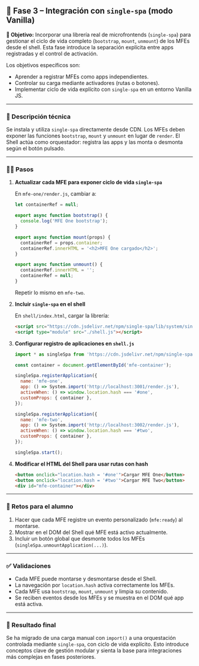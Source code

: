 ## 🧱 Fase 3 – Integración con `single-spa` (modo Vanilla)

**🌟 Objetivo:**
Incorporar una librería real de microfrontends (`single-spa`) para gestionar el ciclo de vida completo (`bootstrap`, `mount`, `unmount`) de los MFEs desde el shell. Esta fase introduce la separación explícita entre apps registradas y el control de activación.

Los objetivos específicos son:

* Aprender a registrar MFEs como apps independientes.
* Controlar su carga mediante activadores (rutas o botones).
* Implementar ciclo de vida explícito con `single-spa` en un entorno Vanilla JS.

---

### 📜 Descripción técnica

Se instala y utiliza `single-spa` directamente desde CDN. Los MFEs deben exponer las funciones `bootstrap`, `mount` y `unmount` en lugar de `render`. El Shell actúa como orquestador: registra las apps y las monta o desmonta según el botón pulsado.

---

### 🧍‍♂️ Pasos

1. **Actualizar cada MFE para exponer ciclo de vida `single-spa`**

   En `mfe-one/render.js`, cambiar a:

   ```js
   let containerRef = null;

   export async function bootstrap() {
     console.log('MFE One bootstrap');
   }

   export async function mount(props) {
     containerRef = props.container;
     containerRef.innerHTML = '<h2>MFE One cargado</h2>';
   }

   export async function unmount() {
     containerRef.innerHTML = '';
     containerRef = null;
   }
   ```

   Repetir lo mismo en `mfe-two`.

2. **Incluir `single-spa` en el shell**

   En `shell/index.html`, cargar la librería:

   ```html
   <script src="https://cdn.jsdelivr.net/npm/single-spa/lib/system/single-spa.min.js"></script>
   <script type="module" src="./shell.js"></script>
   ```

3. **Configurar registro de aplicaciones en `shell.js`**

   ```js
   import * as singleSpa from 'https://cdn.jsdelivr.net/npm/single-spa/lib/system/single-spa.min.js';

   const container = document.getElementById('mfe-container');

   singleSpa.registerApplication({
     name: 'mfe-one',
     app: () => System.import('http://localhost:3001/render.js'),
     activeWhen: () => window.location.hash === '#one',
     customProps: { container },
   });

   singleSpa.registerApplication({
     name: 'mfe-two',
     app: () => System.import('http://localhost:3002/render.js'),
     activeWhen: () => window.location.hash === '#two',
     customProps: { container },
   });

   singleSpa.start();
   ```

4. **Modificar el HTML del Shell para usar rutas con hash**

   ```html
   <button onclick="location.hash = '#one'">Cargar MFE One</button>
   <button onclick="location.hash = '#two'">Cargar MFE Two</button>
   <div id="mfe-container"></div>
   ```

---

### 🔧 Retos para el alumno

1. Hacer que cada MFE registre un evento personalizado (`mfe:ready`) al montarse.
2. Mostrar en el DOM del Shell qué MFE está activo actualmente.
3. Incluir un botón global que desmonte todos los MFEs (`singleSpa.unmountApplication(...)`).

---

### ✅ Validaciones

* Cada MFE puede montarse y desmontarse desde el Shell.
* La navegación por `location.hash` activa correctamente los MFEs.
* Cada MFE usa `bootstrap`, `mount`, `unmount` y limpia su contenido.
* Se reciben eventos desde los MFEs y se muestra en el DOM qué app está activa.

---

### 📌 Resultado final

Se ha migrado de una carga manual con `import()` a una orquestación controlada mediante `single-spa`, con ciclo de vida explícito. Esto introduce conceptos clave de gestión modular y sienta la base para integraciones más complejas en fases posteriores.
